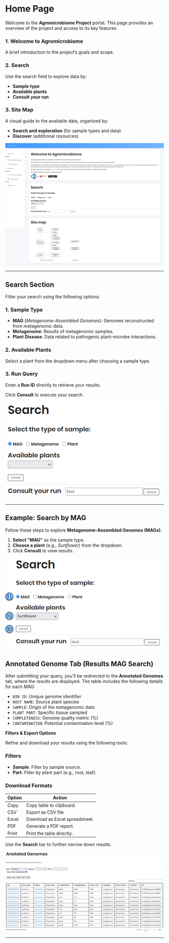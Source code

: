 # Home Page

Welcome to the **Agromicrobiome Project** portal. This page provides an overview of the project and access to its key features.

### 1. **Welcome to Agromicrobiome**

A brief introduction to the project’s goals and scope.

### 2. **Search**

Use the search field to explore data by:  
- **Sample type**  
- **Available plants**  
- **Consult your run**

### 3. **Site Map**

A visual guide to the available data, organized by:
- **Search and exploration** (for sample types and data)  
- **Discover** (additional resources)  

![Home Page](./_static/Home.png)

---

## Search Section

Filter your search using the following options:

### **1. Sample Type**

- **MAG** (*Metagenome-Assembled Genomes*): Genomes reconstructed from metagenomic data.  
- **Metagenome**: Results of metagenomic samples.  
- **Plant Disease**: Data related to pathogenic plant-microbe interactions.  

### **2. Available Plants**

Select a plant from the dropdown menu after choosing a sample type.

### **3. Run Query**

Enter a **Run ID** directly to retrieve your results.

Click **Consult** to execute your search.

![Search Section](./_static/search_section.png)

---

## Example: Search by MAG

Follow these steps to explore **Metagenome-Assembled Genomes (MAGs)**:

1. **Select "MAG"** as the sample type.  
2. **Choose a plant** (e.g., *Sunflower*) from the dropdown.  
3. Click **Consult** to view results.  

![MAG Search](./_static/search_by_MAG.png)

## Annotated Genome Tab (Results MAG Search)

After submitting your query, you'll be redirected to the **Annotated Genomes** tab, where the results are displayed. The table includes the following details for each MAG:

- `BIN ID`: Unique genome identifier  
- `HOST NAME`: Source plant species  
- `SAMPLE`: Origin of the metagenomic data  
- `PLANT PART`: Specific tissue sampled  
- `COMPLETENESS`: Genome quality metric (%)  
- `CONTAMINATION`: Potential contamination level (%)  

**Filters & Export Options**

Refine and download your results using the following tools:

### **Filters**

- **Sample**: Filter by sample source.  
- **Part**: Filter by plant part (e.g., root, leaf).  

### **Download Formats**
| Option   | Action                          |
|----------|---------------------------------|
| Copy     | Copy table to clipboard.        |
| CSV      | Export as CSV file.             |
| Excel    | Download as Excel spreadsheet.  |
| PDF      | Generate a PDF report.          |
| Print    | Print the table directly.       |

Use the **Search** bar to further narrow down results.

![MAG Results](./_static/search_by_MAG_results.png)

---
